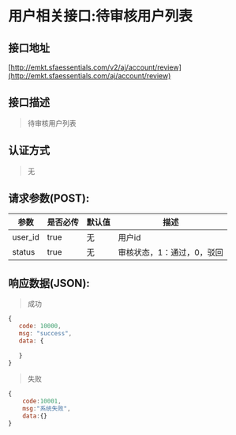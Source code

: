 # 用户相关接口:待审核用户列表

## 接口地址

[http://emkt.sfaessentials.com/v2/aj/account/review](http://emkt.sfaessentials.com/aj/account/review)

## 接口描述

> 待审核用户列表

## 认证方式

> 无

## 请求参数(POST):

| 参数 | 是否必传 | 默认值 |  描述 | 
| ---- | ----- | ----- | ----- | 
| user_id | true | 无 | 用户id |
| status| true | 无 | 审核状态，1：通过，0，驳回| 


## 响应数据(JSON):
> 成功

```javascript
{
   code: 10000,
   msg: "success",
   data: {
      
   }
}
```
> 失败 

```javascript
{
    code:10001,
    msg:"系统失败",
    data:{}
}
```
